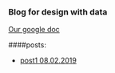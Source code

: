 ### Blog for design with data

[Our google doc](https://docs.google.com/document/d/1LIf49LNrvihFuRYiPh7D7RSaT5F8o8fIr_dKNcY5Z-8/edit?usp=sharing)

####posts:

- [post1 08.02.2019](/posts/post1.md)

